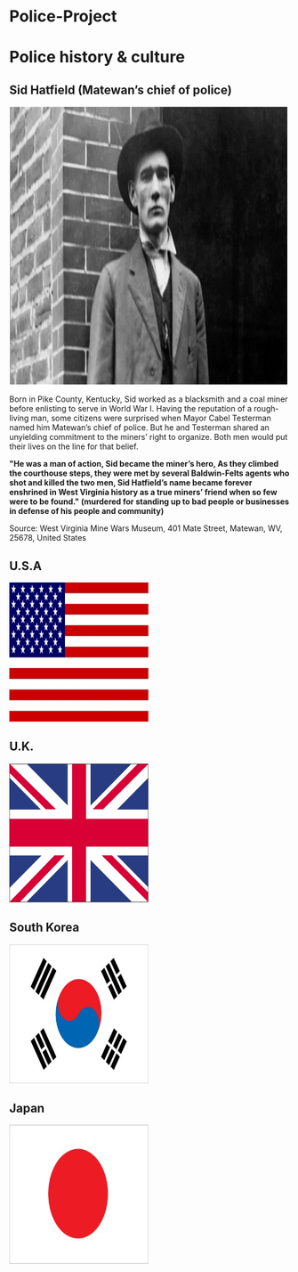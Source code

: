 # Police-Project
<h1>Police history & culture</h1>
<h2>Sid Hatfield (Matewan’s chief of police)</h2>
<img src="asset/Sid-Hatfield.png" height=500 width=500>
<p>Born in Pike County, Kentucky, Sid worked as a blacksmith and a coal miner before enlisting to serve in World War I. Having the reputation of a rough-living man, some citizens were surprised when Mayor Cabel Testerman named him Matewan’s chief of police. But he and Testerman shared an unyielding commitment to the miners’ right to organize. Both men would put their lives on the line for that belief.</p>
<p><b>"He was a man of action, Sid became the miner’s hero, As they climbed the courthouse steps, they were met by several Baldwin-Felts agents who shot and killed the two men, Sid Hatfield’s name became forever enshrined in West Virginia history as a true miners’ friend when so few were to be found." (murdered for standing up to bad people or businesses in defense of his people and community)</b></p>
<p>Source: West Virginia Mine Wars Museum, 401 Mate Street, Matewan, WV, 25678, United States</p>
<h2>U.S.A</h2>
<img src="asset/US-flag.jpg" height=250 width=250>
<h2>U.K.</h2>
<img src="asset/UK-flag.jpg" height=250 width=250>
<h2>South Korea</h2>
<img src="asset/KS-flag.jpg" height=250 width=250>
<h2>Japan</h2>
<img src="asset/JPN-flag.jpg" height=250 width=250>
